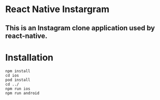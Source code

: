 # React Native Instargram

## This is an Instagram clone application used by react-native.

# Installation

```
npm install
cd ios
pod install
cd ../
npm run ios
npm run android
```

